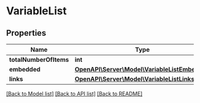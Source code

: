 # VariableList

## Properties
Name | Type | Description | Notes
------------ | ------------- | ------------- | -------------
**totalNumberOfItems** | **int** |  | [optional] 
**embedded** | [**OpenAPI\Server\Model\VariableListEmbedded**](VariableListEmbedded.md) |  | [optional] 
**links** | [**OpenAPI\Server\Model\VariableListLinks**](VariableListLinks.md) |  | [optional] 

[[Back to Model list]](../README.md#documentation-for-models) [[Back to API list]](../README.md#documentation-for-api-endpoints) [[Back to README]](../README.md)


